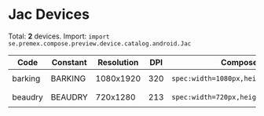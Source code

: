 # Jac Devices

Total: **2** devices. Import: `import se.premex.compose.preview.device.catalog.android.Jac`

| Code | Constant | Resolution | DPI | Compose Spec | Preview Usage |
|------|----------|------------|-----|-------------|---------------|
| barking | BARKING | 1080x1920 | 320 | `spec:width=1080px,height=1920px,dpi=320` | `@Preview(device = Jac.BARKING)` |
| beaudry | BEAUDRY | 720x1280 | 213 | `spec:width=720px,height=1280px,dpi=213` | `@Preview(device = Jac.BEAUDRY)` |

<!-- Generated automatically. Do not edit manually. -->
